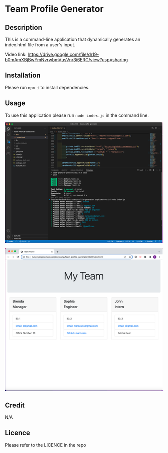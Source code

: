 # Team Profile Generator

## Description

This is a command-line application that dynamically generates an index.html file from a user's input.

Video link: https://drive.google.com/file/d/19-b0mAmXBjBwYmNvrwbmVusVnr3i6ERC/view?usp=sharing


## Installation

Please run `npm i` to install dependencies.


## Usage

To use this application please run `node index.js` in the command line.


![screenshot-01](./assets/images/screenshot-01.png)


![screenshot-02](./assets/images/screenshot-02.png)


## Credit

N/A


## Licence

Please refer to the LICENCE in the repo

